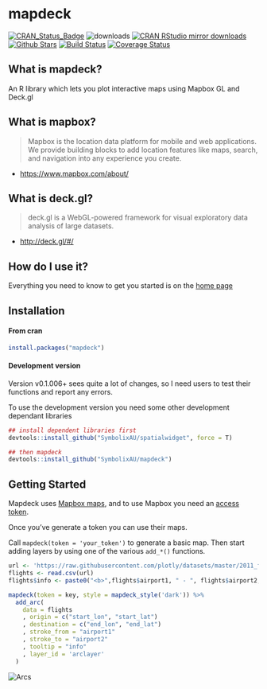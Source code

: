
<!-- README.md is generated from README.Rmd. Please edit that file -->

# mapdeck

[![CRAN\_Status\_Badge](http://www.r-pkg.org/badges/version/mapdeck)](http://cran.r-project.org/package=mapdeck)
![downloads](http://cranlogs.r-pkg.org/badges/grand-total/mapdeck)
[![CRAN RStudio mirror
downloads](http://cranlogs.r-pkg.org/badges/mapdeck)](http://cran.r-project.org/web/packages/mapdeck/index.html)
[![Github
Stars](https://img.shields.io/github/stars/SymbolixAU/mapdeck.svg?style=social&label=Github)](https://github.com/SymbolixAU/mapdeck)
[![Build
Status](https://travis-ci.org/SymbolixAU/mapdeck.svg?branch=master)](https://travis-ci.org/SymbolixAU/mapdeck)
[![Coverage
Status](https://codecov.io/github/SymbolixAU/mapdeck/coverage.svg?branch=master)](https://codecov.io/github/SymbolixAU/mapdeck?branch=master)

## What is mapdeck?

An R library which lets you plot interactive maps using Mapbox GL and
Deck.gl

## What is mapbox?

> Mapbox is the location data platform for mobile and web applications.
> We provide building blocks to add location features like maps, search,
> and navigation into any experience you create.

  - <https://www.mapbox.com/about/>

## What is deck.gl?

> deck.gl is a WebGL-powered framework for visual exploratory data
> analysis of large datasets.

  - <http://deck.gl/#/>

## How do I use it?

Everything you need to know to get you started is on the [home
page](https://symbolixau.github.io/mapdeck/articles/mapdeck.html)

## Installation

#### From cran

``` r
install.packages("mapdeck")
```

#### Development version

Version v0.1.006+ sees quite a lot of changes, so I need users to test
their functions and report any errors.

To use the development version you need some other development dependant
libraries

``` r
## install dependent libraries first
devtools::install_github("SymbolixAU/spatialwidget", force = T)

## then mapdeck
devtools::install_github("SymbolixAU/mapdeck")
```

## Getting Started

Mapdeck uses [Mapbox maps](https://www.mapbox.com/), and to use Mapbox
you need an [access
token](https://www.mapbox.com/help/how-access-tokens-work/).

Once you’ve generate a token you can use their maps.

Call `mapdeck(token = 'your_token')` to generate a basic map. Then start
adding layers by using one of the various `add_*()`
functions.

``` r
url <- 'https://raw.githubusercontent.com/plotly/datasets/master/2011_february_aa_flight_paths.csv'
flights <- read.csv(url)
flights$info <- paste0("<b>",flights$airport1, " - ", flights$airport2, "</b>")

mapdeck(token = key, style = mapdeck_style('dark')) %>%
  add_arc(
    data = flights
    , origin = c("start_lon", "start_lat")
    , destination = c("end_lon", "end_lat")
    , stroke_from = "airport1"
    , stroke_to = "airport2"
    , tooltip = "info"
    , layer_id = 'arclayer'
  )
```

![Arcs](./vignettes/img/readme_arcs_small.gif)
